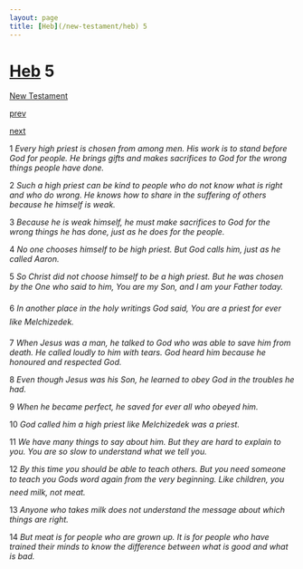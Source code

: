 ```yaml
---
layout: page
title: [Heb](/new-testament/heb) 5
---
```


# [Heb](/new-testament/heb) 5

[New Testament](/new-testament)


[prev](/new-testament/heb/heb-4.html)


[next](/new-testament/heb/heb-6.html)

1 _Every high priest is chosen from among men. His work is to stand before God for people.  He brings gifts and makes sacrifices to God for the wrong things people have done._

2 _Such a high priest can be kind to people who do not know what is right and who do wrong. He knows how to share in the suffering of others because he himself is weak._

3 _Because he is weak himself, he must make sacrifices to God for the wrong things he has done, just as he does for the people._

4 _No one chooses himself to be high priest. But God calls him, just as he called Aaron._

5 _So Christ did not choose himself to be a high priest. But he was chosen by the One who said to him, You are my Son, and I am your Father today._

6 _In another place in the holy writings God said, You are a priest for ever like Melchizedek._

7 _When Jesus was a man, he talked to God who was able to save him from death. He called loudly to him with tears. God heard him because he honoured and respected God._

8 _Even though Jesus was his Son, he learned to obey God in the troubles he had._

9 _When he became perfect, he saved for ever all who obeyed him._

10 _God called him a high priest like Melchizedek was a priest._

11 _We have many things to say about him. But they are hard to explain to you. You are so slow to understand what we tell you._

12 _By this time you should be able to teach others. But you need someone to teach you Gods word again from the very beginning. Like children, you need milk, not meat._

13 _Anyone who takes milk does not understand the message about which things are right._

14 _But meat is for people who are grown up. It is for people who have trained their minds to know the difference between what is good and what is bad._


